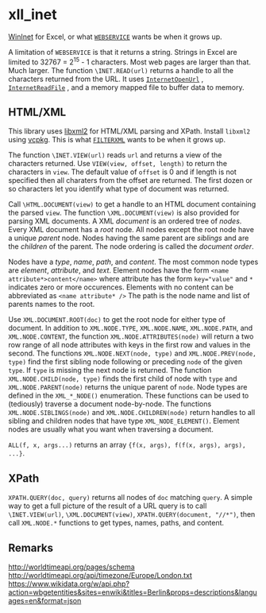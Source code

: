 # xll_inet

[WinInet](https://docs.microsoft.com/en-us/windows/win32/wininet/portal) for Excel, or what
[`WEBSERVICE`](https://support.microsoft.com/en-us/office/webservice-function-0546a35a-ecc6-4739-aed7-c0b7ce1562c4)
wants be when it grows up.

A limitation of `WEBSERVICE` is that it returns a string. Strings in Excel are
limited to 32767 = 2<sup>15</sup> - 1 characters. Most web pages are larger
than that. Much larger. The function `\INET.READ(url)` returns a handle 
to all the characters returned from the URL. It uses 
[`InternetOpenUrl`](https://docs.microsoft.com/en-us/windows/win32/api/wininet/nf-wininet-internetopenurla)
, [`InternetReadFile`](https://docs.microsoft.com/en-us/windows/win32/api/wininet/nf-wininet-internetreadfile)
, and a memory mapped file to buffer data to memory.


## HTML/XML

This library uses [libxml2](http://xmlsoft.org/downloads.html) for HTML/XML parsing and XPath.
Install `libxml2` using [vcpkg](https://vcpkg.io/en/).
This is what [`FILTERXML`](https://support.microsoft.com/en-us/office/filterxml-function-4df72efc-11ec-4951-86f5-c1374812f5b7)
wants to be when it grows up.

The function `\INET.VIEW(url)` reads `url` and returns a view of the characters returned.
Use `VIEW(view, offset, length)` to return the characters in `view`. The default value
of `offset` is 0 and if length is not specified then all charaters from the offset
are returned. The first dozen or so characters let you identify what type of
document was returned.

Call `\HTML.DOCUMENT(view)` to get a handle to an HTML document containing
the parsed `view`. 
The function `\XML.DOCUMENT(view)` is also provided for parsing XML documents.
A XML _document_ is an ordered tree of _nodes_.
Every XML document has a _root_ node.
All nodes except the root node have a unique _parent_ node.
Nodes having the same parent are _siblings_ and are the _children_ of the parent.
The node ordering is called the _document order_.

Nodes have a _type_, _name_, _path_, and _content_.
The most common node types are _element_, _attribute_, and _text_.
Element nodes have the form `<name attribute*>content</name>` where
attribute has the form `key="value"` and `*` indicates zero or
more occurences. Elements with no content can be
abbreviated as `<name attribute* />`
The path is the node name and list of
parents names to the root.

Use `XML.DOCUMENT.ROOT(doc)` to get the root node for either type of document.
In addition to `XML.NODE.TYPE`, `XML.NODE.NAME`, `XML.NODE.PATH`, and `XML.NODE.CONTENT`,
the function `XML.NODE.ATTRIBUTES(node)` will return a two row range of
all node attributes with keys in the first row and values in the second.
The functions `XML.NODE.NEXT(node, type)` and `XML.NODE.PREV(node, type)`
find the first sibling node following or preceding `node`
of the given `type`. If `type` is missing the next node is returned.
The function `XML.NODE.CHILD(node, type)` finds the first child of node
with `type` and `XML.NODE.PARENT(node)` returns the unique parent of `node`. 
Node types are defined in the `XML_*_NODE()` enumeration.
These functions can be used to (tediously) traverse a document node-by-node.
The functions `XML.NODE.SIBLINGS(node)` and `XML.NODE.CHILDREN(node)`
return handles to all sibling and children nodes that have type `XML_NODE_ELEMENT()`.
Element nodes are usually what you want when traversing a document.

`ALL(f, x, args...)` returns an array `{f(x, args), f(f(x, args), args), ...}`.

## XPath

`XPATH.QUERY(doc, query)` returns all nodes of `doc` matching `query`.
A simple way to get a full picture of the result of a URL query is to
call `\INET.VIEW(url)`, `\XML.DOCUMENT(view)`, `XPATH.QUERY(document, "//*")`,
then call `XML.NODE.*` functions to get types, names, paths, and content.

## Remarks

http://worldtimeapi.org/pages/schema
http://worldtimeapi.org/api/timezone/Europe/London.txt
https://www.wikidata.org/w/api.php?action=wbgetentities&sites=enwiki&titles=Berlin&props=descriptions&languages=en&format=json


